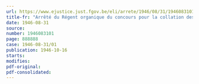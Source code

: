 ```yaml
---
url: https://www.ejustice.just.fgov.be/eli/arrete/1946/08/31/1946083101/justel
title-fr: "Arrêté du Régent organique du concours pour la collation des bourses de voyage réservées aux porteurs de diplômes légaux"
date: 1946-08-31
source:
number: 1946083101
page: 888888
case: 1946-08-31/01
publication: 1946-10-16
starts:
modifies:
pdf-original:
pdf-consolidated:
---
```


